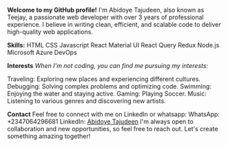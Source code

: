 **Welcome to my GitHub profile!** I'm Abidoye Tajudeen, also known as Teejay, a passionate web developer with over 3 years of professional experience. I believe in writing clean, efficient, and scalable code to deliver high-quality web applications.

**Skills:**
HTML
CSS
Javascript
React
Material UI
React Query
Redux
Node.js
Microsoft Azure
DevOps

**Interests**
*When I'm not coding, you can find me pursuing my interests:*

Traveling: Exploring new places and experiencing different cultures.
Debugging: Solving complex problems and optimizing code.
Swimming: Enjoying the water and staying active.
Gaming: Playing Soccer.
Music: Listening to various genres and discovering new artists.

**Contact**
Feel free to connect with me on LinkedIn or whatsapp:
WhatsApp: +2347064296681
LinkedIn: [Abidoye Tajudeen](https://www.linkedin.com/in/tajudeen-abidoye-b34b34225/)
I'm always open to collaboration and new opportunities, so feel free to reach out. Let's create something amazing together!
